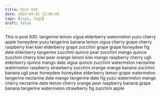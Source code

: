 ```yaml
---
title: Post 830
date: 2024-09-01 12:00:00
tags: [tag1, tag2]
draft: false
---
```

This is post 830.
tangerine
lemon
xigua
elderberry
watermelon
yuzu
cherry
apple
honeydew
yuzu
tangerine
banana
lemon
xigua
cherry
grape
cherry
raspberry
kiwi
kiwi
elderberry
grape
zucchini
grape
grape
honeydew
fig
date
elderberry
tangerine
zucchini
quince
pear
zucchini
mango
quince
zucchini
cherry
kiwi
pear
orange
lemon
kiwi
mango
raspberry
cherry
ugli
elderberry
quince
mango
date
xigua
quince
zucchini
watermelon
nectarine
watermelon
raspberry
strawberry
zucchini
orange
orange
banana
zucchini
banana
ugli
pear
honeydew
honeydew
elderberry
lemon
grape
watermelon
tangerine
nectarine
date
mango
tangerine
date
fig
yuzu
watermelon
mango
cherry
nectarine
date
lemon
cherry
orange
pear
raspberry
banana
grape
banana
tangerine
watermelon
strawberry
fig
zucchini
apple
